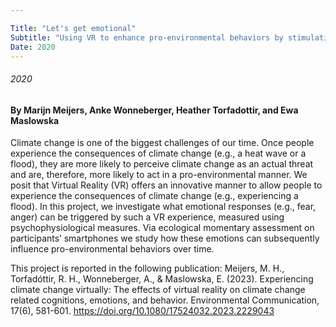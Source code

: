 ```yaml
---

Title: "Let's get emotional"
Subtitle: "Using VR to enhance pro-environmental behaviors by stimulating emotions"
Date: 2020
---
```


###### 2020
#### By Marijn Meijers, Anke Wonneberger, Heather Torfadottir, and Ewa Maslowska


Climate change is one of the biggest challenges of our time. Once people experience the consequences of climate change (e.g., a heat wave or a flood), they are more likely to perceive climate change as an actual threat and are, therefore, more likely to act in a pro-environmental manner. We posit that Virtual Reality (VR) offers an innovative manner to allow people to experience the consequences of climate change (e.g., experiencing a flood). In this project, we investigate what emotional responses (e.g., fear, anger) can be triggered by such a VR experience, measured using psychophysiological measures. Via ecological momentary assessment on participants’ smartphones we study how these emotions can subsequently influence pro-environmental behaviors over time.

This project is reported in the following publication:
Meijers, M. H., Torfadóttir, R. H., Wonneberger, A., & Maslowska, E. (2023). Experiencing climate change virtually: The effects of virtual reality on climate change related cognitions, emotions, and behavior. Environmental Communication, 17(6), 581-601. https://doi.org/10.1080/17524032.2023.2229043




